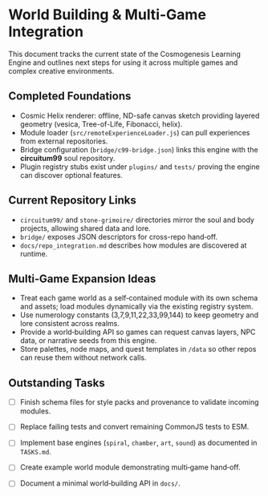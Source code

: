 # World Building & Multi-Game Integration

This document tracks the current state of the Cosmogenesis Learning Engine
and outlines next steps for using it across multiple games and complex
creative environments.

## Completed Foundations
- Cosmic Helix renderer: offline, ND-safe canvas sketch providing layered
  geometry (vesica, Tree-of-Life, Fibonacci, helix).
- Module loader (`src/remoteExperienceLoader.js`) can pull experiences from
  external repositories.
- Bridge configuration (`bridge/c99-bridge.json`) links this engine with the
  **circuitum99** soul repository.
- Plugin registry stubs exist under `plugins/` and `tests/` proving the engine
  can discover optional features.

## Current Repository Links
- `circuitum99/` and `stone-grimoire/` directories mirror the soul and body
  projects, allowing shared data and lore.
- `bridge/` exposes JSON descriptors for cross-repo hand‑off.
- `docs/repo_integration.md` describes how modules are discovered at runtime.

## Multi‑Game Expansion Ideas
- Treat each game world as a self‑contained module with its own schema and
  assets; load modules dynamically via the existing registry system.
- Use numerology constants (3,7,9,11,22,33,99,144) to keep geometry and lore
  consistent across realms.
- Provide a world‑building API so games can request canvas layers, NPC data,
  or narrative seeds from this engine.
- Store palettes, node maps, and quest templates in `/data` so other repos can
  reuse them without network calls.

## Outstanding Tasks
- [ ] Finish schema files for style packs and provenance to validate incoming
  modules.
- [ ] Replace failing tests and convert remaining CommonJS tests to ESM.
- [ ] Implement base engines (`spiral`, `chamber`, `art`, `sound`) as
  documented in `TASKS.md`.
- [ ] Create example world module demonstrating multi‑game hand‑off.
- [ ] Document a minimal world‑building API in `docs/`.

